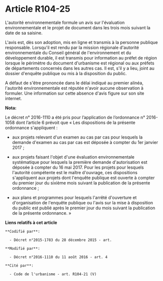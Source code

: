# Article R104-25

L'autorité environnementale formule un avis sur l'évaluation environnementale et le projet de document dans les trois mois
suivant la date de sa saisine.

L'avis est, dès son adoption, mis en ligne et transmis à la personne publique responsable. Lorsqu'il est rendu par la mission
régionale d'autorité environnementale du Conseil général de l'environnement et du développement durable, il est transmis pour
information au préfet de région lorsque le périmètre du document d'urbanisme est régional ou aux préfets de départements
concernés dans les autres cas. Il est, s'il y a lieu, joint au dossier d'enquête publique ou mis à la disposition du public.

A défaut de s'être prononcée dans le délai indiqué au premier alinéa, l'autorité environnementale est réputée n'avoir aucune
observation à formuler. Une information sur cette absence d'avis figure sur son site internet.

**Nota:**

Le décret n° 2016-1110 a été pris pour l’application de l’ordonnance n° 2016-1058 dont l’article 6 prévoit que « Les
dispositions de la présente ordonnance s'appliquent : 

- aux projets relevant d'un examen au cas par cas pour lesquels la demande d'examen au cas par cas est déposée à compter du
1er janvier 2017 ; 

- aux projets faisant l'objet d'une évaluation environnementale systématique pour lesquels la première demande d'autorisation
est déposée à compter du 16 mai 2017. Pour les projets pour lesquels l'autorité compétente est le maître d'ouvrage, ces
dispositions s'appliquent aux projets dont l'enquête publique est ouverte à compter du premier jour du sixième mois suivant
la publication de la présente ordonnance ; 

- aux plans et programmes pour lesquels l'arrêté d'ouverture et d'organisation de l'enquête publique ou l'avis sur la mise à
disposition du public est publié après le premier jour du mois suivant la publication de la présente ordonnance. »

**Liens relatifs à cet article**

	**Codifié par**:

	  - Décret n°2015-1783 du 28 décembre 2015 - art.

	**Modifié par**:

	  - Décret n°2016-1110 du 11 août 2016 - art. 4

	**Cité par**:

	  - Code de l'urbanisme - art. R104-21 (V)
